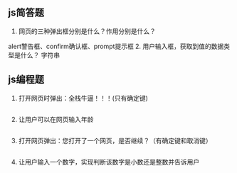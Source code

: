## js简答题

 1. 网页的三种弹出框分别是什么？作用分别是什么？
 
 alert警告框、confirm确认框、prompt提示框
 2. 用户输入框，获取到值的数据类型是什么？
 字符串


## js编程题
1. 打开网页时弹出：全栈牛逼！！！(只有确定键)

    ```html
    
    ```

2. 让用户可以在网页输入年龄

    ```html
    
    ```

3. 打开网页弹出：您打开了一个网页，是否继续？（有确定键和取消键）

    ```html
    
    ```

4. 让用户输入一个数字，实现判断该数字是小数还是整数并告诉用户

    ```js
    
    ```